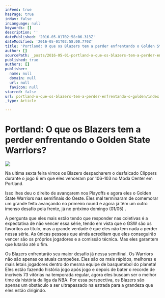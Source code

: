 ```yaml
---
inFeed: true
hasPage: true
inNav: false
inLanguage: null
keywords: []
description: ''
datePublished: '2016-05-01T02:58:06.313Z'
dateModified: '2016-05-01T02:58:00.770Z'
title: 'Portland: O que os Blazers tem a perder enfrentando o Golden State Warriors?'
author: []
sourcePath: _posts/2016-05-01-portland-o-que-os-blazers-tem-a-perder-enfrentando-o-golden.md
published: true
authors: []
publisher:
  name: null
  domain: null
  url: null
  favicon: null
starred: false
url: portland-o-que-os-blazers-tem-a-perder-enfrentando-o-golden/index.html
_type: Article

---
```

# Portland: O que os Blazers tem a perder enfrentando o Golden State Warriors?
![](https://the-grid-user-content.s3-us-west-2.amazonaws.com/4b8e356c-a74a-4bb5-a8b4-d255d6ac5553.jpg)

Na ultima sexta feira vimos os Blazers despacharem o desfalcado Clippers durante o jogo 6 em que eles venceram por 106-103 no Moda Center em Portland.

Isso lhes deu o direito de avançarem nos Playoffs e agora eles o Golden State Warriors nas semifinais do Oeste. Eles mal terminaram de comemorar um grande feito avançando no primeiro round e agora já têm um outro imenso desafio pela frente, já no próximo domingo (01/05) .

A pergunta que eles mais estão tendo que responder nas coletivas é a expectativa de não vencer essa série, tendo em vista que o GSW são os favoritos ao título, mas a grande verdade é que eles não tem nada a perder nessa série. As únicas pessoas que ainda acreditam que eles conseguirão vencer são os próprios jogadores e a comissão técnica. Mas eles garantem que lutarão até o fim.

Os Blazers enfrentarão seu maior desafio já nessa semifinal. Os Warriors não são apenas os atuais campeões. Eles são os mais rápidos, melhores e mais letais jogadores dentro do mesma equipe de basquetebol do planeta! Eles estão fazendo história jogo após jogo e depois de bater o recorde de incríveis 73 vitórias na temporada regular, agora eles buscam ser o melhor time da história da liga da NBA. Por essa perspectiva, os Blazers são apenas um obstáculo a ser ultrapassado na estrada para a grandeza que eles estão dirigindo.